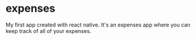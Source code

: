 # expenses
My first app created with react native. It's an expenses app where you can keep track of all of your expenses.
